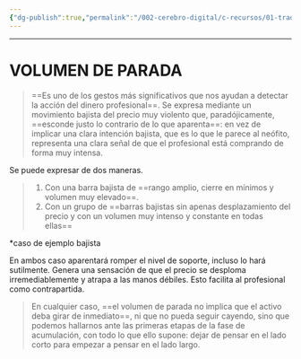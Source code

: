```yaml
---
{"dg-publish":true,"permalink":"/002-cerebro-digital/c-recursos/01-trading/a-libros/02-el-metodo-wyckoff/f1a-volumen-de-parada/"}
---
```


---
# VOLUMEN DE PARADA
>==Es uno de los gestos más significativos que nos ayudan a detectar la acción del dinero profesional==. Se expresa mediante un movimiento bajista del precio muy violento que, paradójicamente, ==esconde justo lo contrario de lo que aparenta==: en vez de implicar una clara intención bajista, que es lo que le parece al neófito, representa una clara señal de que el profesional está comprando de forma muy intensa.

Se puede expresar de dos maneras.
>1. Con una barra bajista de ==rango amplio, cierre en mínimos y volumen muy elevado==.  
>2. Con un grupo de ==barras bajistas sin apenas desplazamiento del precio y con un volumen muy intenso y constante en todas ellas==

*caso de ejemplo bajista

En ambos caso aparentará romper el nivel de soporte, incluso lo hará sutilmente. Genera una sensación de que el precio se desploma irremediablemente y atrapa a las manos débiles. Esto facilita al profesional  como contrapartida.

>En cualquier caso, ==el volumen de parada no implica que el activo deba girar de inmediato==, ni que no pueda seguir cayendo, sino que podemos hallarnos ante las primeras etapas de la fase de acumulación, con todo lo que ello supone: dejar de pensar en el lado corto para empezar a pensar en el lado largo.